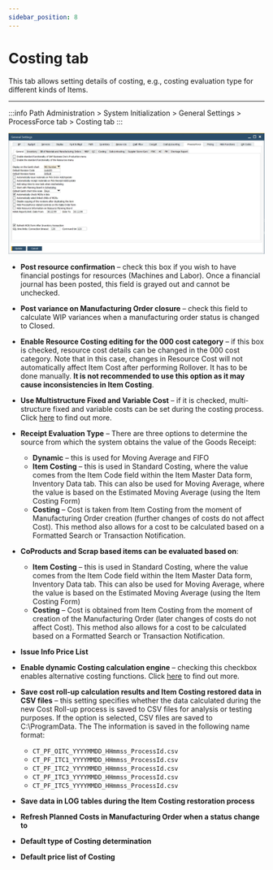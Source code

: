 ```yaml
---
sidebar_position: 8
---
```


# Costing tab

This tab allows setting details of costing, e.g., costing evaluation type for different kinds of Items.

---

:::info Path
    Administration > System Initialization > General Settings > ProcessForce tab > Costing tab
:::

![Costing Tab](./media/costing-tab/costing-tab.webp)

- **Post resource confirmation** – check this box if you wish to have financial postings for resources (Machines and Labor). Once a financial journal has been posted, this field is grayed out and cannot be unchecked.

- **Post variance on Manufacturing Order closure** – check this field to calculate WIP variances when a manufacturing order status is changed to Closed.

- **Enable Resource Costing editing for the 000 cost category** – if this box is checked, resource cost details can be changed in the 000 cost category. Note that in this case, changes in Resource Cost will not automatically affect Item Cost after performing Rollover. It has to be done manually. **It is not recommended to use this option as it may cause inconsistencies in Item Costing**.

- **Use Multistructure Fixed and Variable Cost** – if it is checked, multi-structure fixed and variable costs can be set during the costing process. Click [here](../../costing-material-and-resources/item-costing/multistructure-fixed-and-variable-overhead-costs.md) to find out more.

- **Receipt Evaluation Type** – There are three options to determine the source from which the system obtains the value of the Goods Receipt:
  - **Dynamic** – this is used for Moving Average and FIFO
  - **Item Costing** – this is used in Standard Costing, where the value comes from the Item Code field within the Item Master Data form, Inventory Data tab. This can also be used for Moving Average, where the value is based on the Estimated Moving Average (using the Item Costing Form)
  - **Costing** – Cost is taken from Item Costing from the moment of Manufacturing Order creation (further changes of costs do not affect Cost). This method also allows for a cost to be calculated based on a Formatted Search or Transaction Notification.

- **CoProducts and Scrap based items can be evaluated based on**:
  - **Item Costing** – this is used in Standard Costing, where the value comes from the Item Code field within the Item Master Data form, Inventory Data tab. This can also be used for Moving Average, where the value is based on the Estimated Moving Average (using the Item Costing Form)
  - **Costing** – Cost is obtained from Item Costing from the moment of creation of the Manufacturing Order (later changes of costs do not affect Cost). This method also allows for a cost to be calculated based on a Formatted Search or Transaction Notification.

- **Issue Info Price List**

- **Enable dynamic Costing calculation engine** – checking this checkbox enables alternative costing functions. Click [here](../../costing-material-and-resources/faster-costing-calculation-and-restoration-engine.md) to find out more.

- **Save cost roll-up calculation results and Item Costing restored data in CSV files** – this setting specifies whether the data calculated during the new Cost Roll-up process is saved to CSV files for analysis or testing purposes. If the option is selected, CSV files are saved to C:\ProgramData. The The information is saved in the following name format:
  - `CT_PF_OITC_YYYYMMDD_HHmmss_ProcessId.csv`
  - `CT_PF_ITC1_YYYYMMDD_HHmmss_ProcessId.csv`
  - `CT_PF_ITC2_YYYYMMDD_HHmmss_ProcessId.csv`
  - `CT_PF_ITC3_YYYYMMDD_HHmmss_ProcessId.csv`
  - `CT_PF_ITC5_YYYYMMDD_HHmmss_ProcessId.csv`

- **Save data in LOG tables during the Item Costing restoration process**

- **Refresh Planned Costs in Manufacturing Order when a status change to**

- **Default type of Costing determination**

- **Default price list of Costing**
